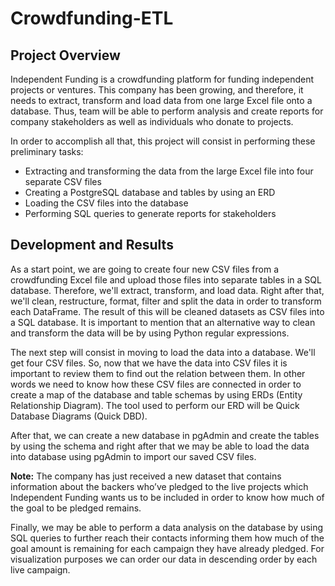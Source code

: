 # Crowdfunding-ETL
## Project Overview
Independent Funding is a crowdfunding platform for funding independent projects or ventures. This company has been growing, and therefore, it needs to extract, transform and load data from one large Excel file onto a database. Thus, team will be able to perform analysis and create reports for company stakeholders as well as individuals who donate to projects.

In order to accomplish all that, this project will consist in performing these preliminary tasks:

 * Extracting and transforming the data from the large Excel file into four separate CSV files
 * Creating a PostgreSQL database and tables by using an ERD
 * Loading the CSV files into the database
 * Performing SQL queries to generate reports for stakeholders
 
## Development and Results
As a start point, we are going to create four new CSV files from a crowdfunding Excel file and upload those files into separate tables in a SQL database. Therefore, we'll extract, transform, and load data. Right after that, we'll clean, restructure, format, filter and split the data in order to transform each DataFrame. The result of this will be cleaned datasets as CSV files into a SQL database. It is important to mention that an alternative way to clean and transform the data will be by using Python regular expressions.
   
The next step will consist in moving to load the data into a database. We'll get four CSV files. So, now that we have the data into CSV files it is important to review them to find out the relation between them. In other words we need to know how these CSV files are connected in order to create a map of the database and table schemas by using ERDs (Entity Relationship Diagram). The tool used to perform our ERD will be Quick Database Diagrams (Quick DBD).

After that, we can create a new database in pgAdmin and create the tables by using the schema and right after that we may be able to load the data into database using pgAdmin to import our saved CSV files.  

**Note:** The company has just received a new dataset that contains information about the backers who’ve pledged to the live projects which Independent Funding wants us to be included in order to know how much of the goal to be pledged remains. 
 
Finally, we may be able to perform a data analysis on the database by using SQL queries to further reach their contacts informing them how much of the goal amount is remaining for each campaign they have already pledged.  For visualization purposes we can order our data in descending order by each live campaign. 
